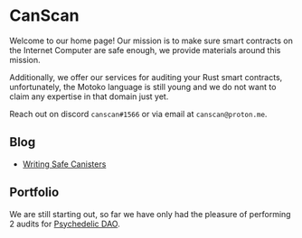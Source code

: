 # CanScan

Welcome to our home page! Our mission is to make sure smart contracts on the Internet Computer are safe enough, we provide materials around this mission.

Additionally, we offer our services for auditing your Rust smart contracts, unfortunately, the Motoko language is still young and we do not want to claim any expertise in that domain just yet.

Reach out on discord `canscan#1566` or via email at `canscan@proton.me`.

## Blog

- [Writing Safe Canisters](./safe.html)

## Portfolio

We are still starting out, so far we have only had the pleasure of performing 2 audits for [Psychedelic DAO](https://psychedelic.ooo/).

